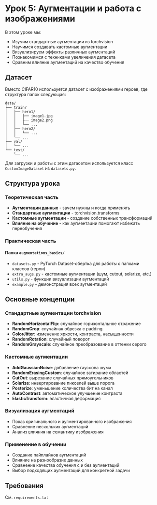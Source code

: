 # Урок 5: Аугментации и работа с изображениями

В этом уроке мы:
- Изучим стандартные аугментации из torchvision
- Научимся создавать кастомные аугментации
- Визуализируем эффекты различных аугментаций
- Познакомимся с техниками увеличения датасета
- Сравним влияние аугментаций на качество обучения

## Датасет

Вместо CIFAR10 используется датасет с изображениями героев, где структура папок следующая:

```
data/
├── train/
│   ├── hero1/
│   │   ├── image1.jpg
│   │   ├── image2.png
│   │   └── ...
│   ├── hero2/
│   │   └── ...
│   └── ...
├── val/
│   └── ...
└── test/
    └── ...
```

Для загрузки и работы с этим датасетом используется класс `CustomImageDataset` из `datasets.py`.

## Структура урока

### Теоретическая часть
- **Аугментации данных** - зачем нужны и когда применять
- **Стандартные аугментации** - torchvision.transforms
- **Кастомные аугментации** - создание собственных трансформаций
- **Влияние на обучение** - как аугментации помогают избежать переобучения

### Практическая часть

#### Папка `augmentations_basics/`
- `datasets.py` - PyTorch Dataset-обертка для работы с папками классов (герои)
- `extra_augs.py` - кастомные аугментации (шум, cutout, solarize, etc.)
- `utils.py` - функции визуализации аугментаций
- `example.py` - демонстрация всех аугментаций

## Основные концепции

### Стандартные аугментации torchvision
- **RandomHorizontalFlip**: случайное горизонтальное отражение
- **RandomCrop**: случайная обрезка с padding
- **ColorJitter**: изменение яркости, контраста, насыщенности
- **RandomRotation**: случайный поворот
- **RandomGrayscale**: случайное преобразование в оттенки серого

### Кастомные аугментации
- **AddGaussianNoise**: добавление гауссова шума
- **RandomErasingCustom**: случайное затирание областей
- **CutOut**: вырезание случайных прямоугольников
- **Solarize**: инвертирование пикселей выше порога
- **Posterize**: уменьшение количества бит на канал
- **AutoContrast**: автоматическое улучшение контраста
- **ElasticTransform**: эластичная деформация

### Визуализация аугментаций
- Показ оригинального и аугментированного изображения
- Сравнение нескольких аугментаций
- Анализ влияния на семантику изображения

### Применение в обучении
- Создание пайплайнов аугментаций
- Влияние на разнообразие данных
- Сравнение качества обучения с и без аугментаций
- Выбор подходящих аугментаций для конкретной задачи

## Требования
См. `requirements.txt`


